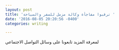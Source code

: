 ```yaml
---
layout: post
title: 'ترقبوا مفاجأة وكالة مزمل للسفر والسياحة '
date: '2016-08-05 20:20:56 -0400'
categories: writing

---
```

لمعرفة المزيد تابعونا على وسائل التواصل الاجتماعي 